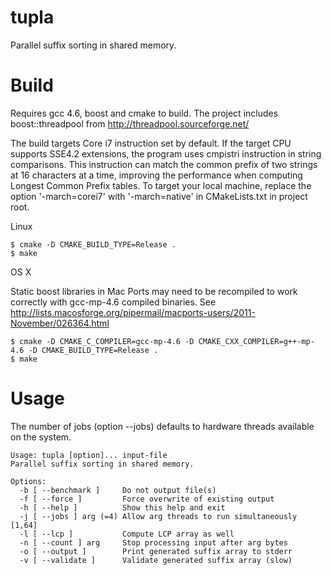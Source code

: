 tupla
=====

Parallel suffix sorting in shared memory. 

Build
=====

Requires gcc 4.6, boost and cmake to build.
The project includes boost::threadpool from http://threadpool.sourceforge.net/ 

The build targets Core i7 instruction set by default.
If the target CPU supports SSE4.2 extensions, the program uses
cmpistri instruction in string comparisons.
This instruction can match the common prefix of two strings at 16
characters at a time, improving the performance when computing 
Longest Common Prefix tables.
To target your local machine, replace the option '-march=corei7'
with '-march=native' in CMakeLists.txt in project root.

Linux

	$ cmake -D CMAKE_BUILD_TYPE=Release .
	$ make

OS X

Static boost libraries in Mac Ports may need to be recompiled to work correctly with gcc-mp-4.6 compiled binaries. See http://lists.macosforge.org/pipermail/macports-users/2011-November/026364.html


	$ cmake -D CMAKE_C_COMPILER=gcc-mp-4.6 -D CMAKE_CXX_COMPILER=g++-mp-4.6 -D CMAKE_BUILD_TYPE=Release .
	$ make

Usage
=====

The number of jobs (option --jobs) defaults to hardware threads
available on the system.

	Usage: tupla [option]... input-file
	Parallel suffix sorting in shared memory.

	Options:
	  -b [ --benchmark ]     Do not output file(s)
	  -f [ --force ]         Force overwrite of existing output
	  -h [ --help ]          Show this help and exit
	  -j [ --jobs ] arg (=4) Allow arg threads to run simultaneously [1,64]
	  -l [ --lcp ]           Compute LCP array as well
	  -n [ --count ] arg     Stop processing input after arg bytes
	  -o [ --output ]        Print generated suffix array to stderr
	  -v [ --validate ]      Validate generated suffix array (slow)

